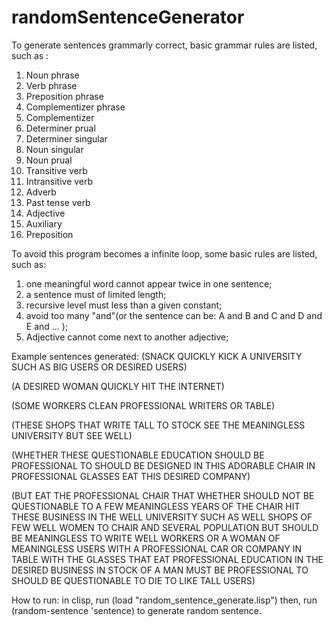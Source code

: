 # randomSentenceGenerator
To generate sentences grammarly correct, basic grammar rules are listed, such as :
 1. Noun phrase
 2. Verb phrase
 3. Preposition phrase
 4. Complementizer phrase
 5. Complementizer
 6. Determiner prual
 7. Determiner singular 
 8. Noun singular
 9. Noun prual
 10. Transitive verb
 11. Intransitive verb
 12. Adverb 
 13. Past tense verb 
 14. Adjective
 15. Auxiliary
 16. Preposition 

To avoid this program becomes a infinite loop, some basic rules are listed, such as:
1. one meaningful word cannot appear twice in one sentence;
2. a sentence must of limited length;
3. recursive level must less than a given constant;
4. avoid too many "and"(or the sentence can be: A and B and C and D and E and ... );
5. Adjective cannot come next to another adjective;

Example sentences generated:
(SNACK QUICKLY KICK A UNIVERSITY SUCH AS BIG USERS OR DESIRED USERS)

(A DESIRED WOMAN QUICKLY HIT THE INTERNET)

(SOME WORKERS CLEAN PROFESSIONAL WRITERS OR TABLE)

(THESE SHOPS THAT WRITE TALL TO STOCK SEE THE MEANINGLESS UNIVERSITY BUT SEE WELL)

(WHETHER THESE QUESTIONABLE EDUCATION SHOULD BE PROFESSIONAL TO SHOULD BE DESIGNED IN THIS ADORABLE
 CHAIR IN PROFESSIONAL GLASSES EAT THIS DESIRED COMPANY)

(BUT EAT THE PROFESSIONAL CHAIR THAT WHETHER SHOULD NOT BE QUESTIONABLE TO A FEW MEANINGLESS YEARS
 OF THE CHAIR HIT THESE BUSINESS IN THE WELL UNIVERSITY SUCH AS WELL SHOPS OF FEW WELL WOMEN TO
 CHAIR AND SEVERAL POPULATION BUT SHOULD BE MEANINGLESS TO WRITE WELL WORKERS OR A WOMAN OF
 MEANINGLESS USERS WITH A PROFESSIONAL CAR OR COMPANY IN TABLE WITH THE GLASSES THAT EAT
 PROFESSIONAL EDUCATION IN THE DESIRED BUSINESS IN STOCK OF A MAN MUST BE PROFESSIONAL TO SHOULD BE
 QUESTIONABLE TO DIE TO LIKE TALL USERS)
 
 How to run:
 in clisp, run (load "random_sentence_generate.lisp")
 then, run (random-sentence 'sentence) to generate random sentence.
